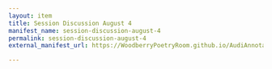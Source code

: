 ```yaml
---
layout: item
title: Session Discussion August 4
manifest_name: session-discussion-august-4
permalink: session-discussion-august-4
external_manifest_url: https://WoodberryPoetryRoom.github.io/AudiAnnotate-Workshop/session-discussion-august-4/manifest.json

---
```

<!-- Add an essay or interpretive material below this line,
using HTML or markdown.  Do not modify this file above this line -->
